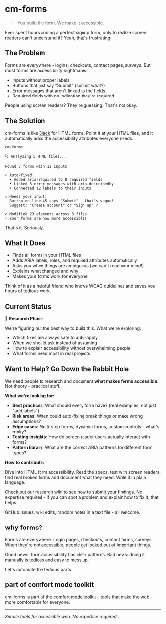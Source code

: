 # cm-forms

> You build the form. We make it accessible.

Ever spent hours coding a perfect signup form, only to realize screen readers can't understand it? Yeah, that's frustrating.

## The Problem

Forms are everywhere - logins, checkouts, contact pages, surveys. But most forms are accessibility nightmares:
- Inputs without proper labels
- Buttons that just say "Submit" (submit what?)
- Error messages that aren't linked to the fields
- Required fields with no indication they're required

People using screen readers? They're guessing. That's not okay.

## The Solution

cm-forms is like [Black](https://github.com/psf/black) for HTML forms. Point it at your HTML files, and it automatically adds the accessibility attributes everyone needs.

```bash
cm-forms .
```

```
🔍 Analyzing 5 HTML files...

Found 3 forms with 12 inputs

✓ Auto-fixed:
  • Added aria-required to 8 required fields
  • Linked 3 error messages with aria-describedby
  • Connected 12 labels to their inputs

⚠ Needs your input:
  Button on line 45 says "Submit" - that's vague!
  Suggest: "Create account" or "Sign up" ?
  
✓ Modified 23 elements across 3 files
✓ Your forms are now more accessible!
```

That's it. Seriously.

## What It Does

- Finds all forms in your HTML files
- Adds ARIA labels, roles, and required attributes automatically
- Asks you when things are ambiguous (we can't read your mind!)
- Explains what changed and why
- Makes your forms work for everyone

Think of it as a helpful friend who knows WCAG guidelines and saves you hours of tedious work.

## Current Status

**🔬 Research Phase**

We're figuring out the best way to build this. What we're exploring:
- Which fixes are always safe to auto-apply
- When we should ask instead of assuming
- How to explain accessibility without overwhelming people
- What forms need most in real projects

## Want to Help? Go Down the Rabbit Hole

We need people to research and document **what makes forms accessible**. Not theory - practical stuff.

**What we're looking for:**

- **Best practices**: What should every form have? (real examples, not just "add labels")
- **Risk areas**: When could auto-fixing break things or make wrong assumptions?
- **Edge cases**: Multi-step forms, dynamic forms, custom controls - what's tricky?
- **Testing insights**: How do screen reader users actually interact with forms?
- **Pattern library**: What are the correct ARIA patterns for different form types?

**How to contribute:**

Dive into HTML form accessibility. Read the specs, test with screen readers, find real broken forms and document what they need. Write it in plain language.

Check out our [research wiki](https://comfort-mode-toolkit.github.io/wiki/Research/intro/) to see how to submit your findings. No expertise required - if you can spot a problem and explain how to fix it, that helps.

GitHub issues, wiki edits, random notes in a text file - all welcome.

## why forms?

Forms are everywhere. Login pages, checkouts, contact forms, surveys. When they're not accessible, people get locked out of important things.

Good news: form accessibility has clear patterns. Bad news: doing it manually is tedious and easy to mess up.

Let's automate the tedious parts.

## part of comfort mode toolkit

cm-forms is part of the [comfort mode toolkit](https://github.com/comfort-mode-toolkit) – tools that make the web more comfortable for everyone.

---

*Simple tools for accessible web. No expertise required.*
